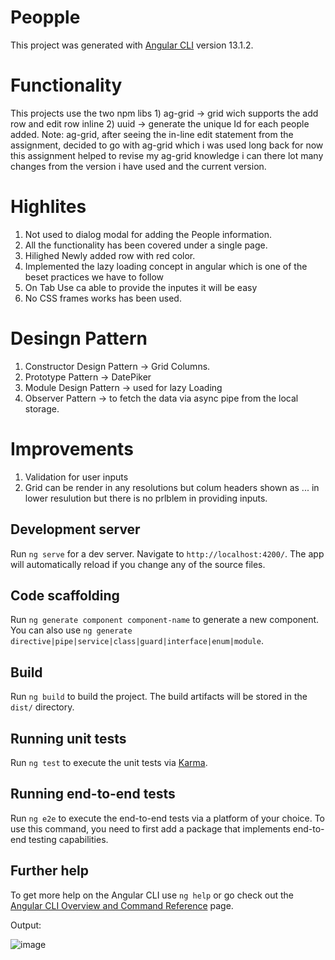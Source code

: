 # Peopple

This project was generated with [Angular CLI](https://github.com/angular/angular-cli) version 13.1.2.

# Functionality 
This projects use the two npm libs 
    1) ag-grid -> grid wich supports the add row and edit row inline 
    2) uuid -> generate the unique Id for each people added.
Note: ag-grid, after seeing the in-line edit statement from the assignment, decided to go with ag-grid which i was used long back for now this assignment helped to revise my ag-grid knowledge i can there lot many changes from the version i have used and the current version.

# Highlites
1) Not used to dialog modal for adding the People information.
2) All the functionality has been covered under a single page.
3) Hilighed Newly added row with red color.
4) Implemented the lazy loading concept in angular which is one of the beset practices we have to follow
5) On Tab Use ca able to provide the inputes it will be easy
6) No CSS frames works has been used.


# Desingn Pattern
1) Constructor Design Pattern -> Grid Columns.
2) Prototype Pattern -> DatePiker
3) Module Design Pattern -> used for lazy Loading
4) Observer Pattern -> to fetch the data via async pipe from the local storage.

# Improvements 
1) Validation for user inputs
2) Grid can be render in any resolutions but colum headers shown as ... in lower resulution but there is no prlblem in providing inputs.



## Development server

Run `ng serve` for a dev server. Navigate to `http://localhost:4200/`. The app will automatically reload if you change any of the source files.

## Code scaffolding

Run `ng generate component component-name` to generate a new component. You can also use `ng generate directive|pipe|service|class|guard|interface|enum|module`.

## Build

Run `ng build` to build the project. The build artifacts will be stored in the `dist/` directory.

## Running unit tests

Run `ng test` to execute the unit tests via [Karma](https://karma-runner.github.io).

## Running end-to-end tests

Run `ng e2e` to execute the end-to-end tests via a platform of your choice. To use this command, you need to first add a package that implements end-to-end testing capabilities.

## Further help

To get more help on the Angular CLI use `ng help` or go check out the [Angular CLI Overview and Command Reference](https://angular.io/cli) page.

Output:

![image](https://user-images.githubusercontent.com/47212526/175811367-90c1c48d-0463-4db1-8545-0e2dbe2b26b7.png)

